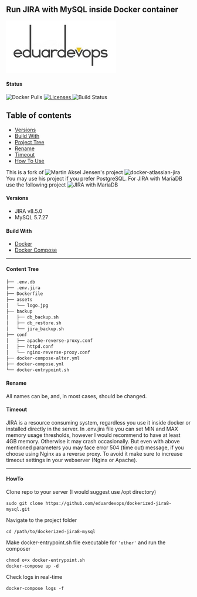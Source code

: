 ## Run JIRA with MySQL inside Docker container

![Logo](./assets/logo.jpg)

#### Status
<img alt="Docker Pulls" src="https://img.shields.io/docker/pulls/eduardevops/jira8-mysql" style="max-width:100%;"> <!-- <img alt="MicroBadger Size" src="https://img.shields.io/microbadger/image-size/eduardevops/jira8-mysql/latest.svg" style="max-width:100%;"> --> <a href="https://www.gnu.org/licenses/gpl-3.0/"> <img alt="Licenses" src="https://img.shields.io/badge/License-GPLv3-blue.svg" style="max-width:100%;"> </a>
<img alt="Build Status" src="https://img.shields.io/docker/cloud/build/eduardevops/jira8-mysql" style="max-width:100%;">

## Table of contents
* [Versions](#Versions)
* [Build With](#Build-With)
* [Project Tree](#Project-Tree)
* [Rename](#Rename)
* [Timeout](#Timeout)
* [How To Use](#How-To-Use)

This is a fork of ![Martin Aksel Jensen's](https://github.com/cptactionhank) project ![docker-atlassian-jira](https://github.com/cptactionhank/docker-atlassian-jira)  <br>
You may use his project if you prefer PostgreSQL.
For JIRA with MariaDB use the following project ![JIRA with MariaDB](https://github.com/eduardevops/dockerized-jira8-mariadb)

####  Versions
*	JIRA v8.5.0
*	MySQL 5.7.27

#### Build With
*	[Docker](https://www.docker.com/)
*	[Docker Compose](https://docs.docker.com/compose/install/)

-----

#### Content Tree
```less
├── .env.db
├── .env.jira
├── Dockerfile
├── assets
│   └── logo.jpg
├── backup
│   ├── db_backup.sh
│   ├── db_restore.sh
│   └── jira_backup.sh
├── conf
│   ├── apache-reverse-proxy.conf
│   ├── httpd.conf
│   └── nginx-reverse-proxy.conf
├── docker-compose-alter.yml
├── docker-compose.yml
└── docker-entrypoint.sh
```

#### Rename
All names can be, and, in most cases, should be changed.

#### Timeout
JIRA is a resource consuming system, regardless you use it inside docker or installed directly in the server.
In .env.jira file you can set MIN and MAX memory usage thresholds, however I would recommend to have at least 4GB memory.
Otherwise it may crash occasionally.
But even with above mentioned parameters you may face error 504 (time out) message, if you choose using Nginx as a reverse proxy.
To avoid it make sure to increase timeout settings in your webserver (Nginx or Apache).

-----

#### HowTo
Clone repo to your server (I would suggest use /opt directory)
```less
sudo git clone https://github.com/eduardevops/dockerized-jira8-mysql.git
```
Navigate to the project folder

```less
cd /path/to/dockerized-jira8-mysql
```
Make docker-entrypoint.sh file executable for ``` 'other' ``` and run the composer

```less
chmod o+x docker-entrypoint.sh
docker-compose up -d
```

Check logs in real-time
```less
docker-compose logs -f
```
